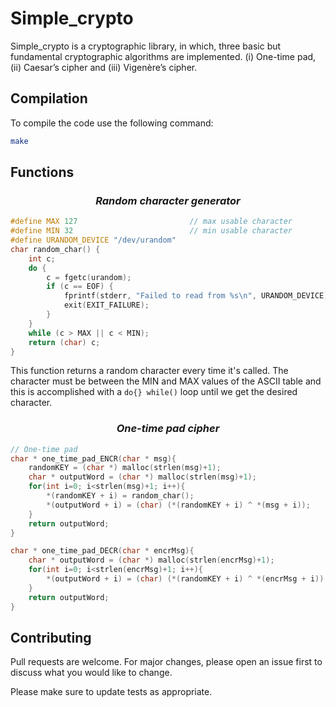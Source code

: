 # Simple_crypto

Simple_crypto is a cryptographic library, in which, three basic but fundamental cryptographic algorithms are implemented.  (i) One-time pad, (ii) Caesar’s cipher and (iii) Vigenère’s cipher.

## Compilation

To compile the code use the following command:

```bash
make
```

## Functions
### <center>*Random character generator*</center>

```c
#define MAX 127                         // max usable character
#define MIN 32                          // min usable character
#define URANDOM_DEVICE "/dev/urandom"
char random_char() {
    int c;
    do {
        c = fgetc(urandom);
        if (c == EOF) {
            fprintf(stderr, "Failed to read from %s\n", URANDOM_DEVICE);
            exit(EXIT_FAILURE);
        }
    }
    while (c > MAX || c < MIN);
    return (char) c;
}
```
This function returns a random character every time it's called. The character must be between the MIN and MAX values of the ASCII table and this is accomplished with a ```do{} while()``` loop until we get the desired character.

### <center>*One-time pad cipher*</center>
```c
// One-time pad
char * one_time_pad_ENCR(char * msg){
    randomKEY = (char *) malloc(strlen(msg)+1);
    char * outputWord = (char *) malloc(strlen(msg)+1); 
    for(int i=0; i<strlen(msg)+1; i++){
        *(randomKEY + i) = random_char(); 
        *(outputWord + i) = (char) (*(randomKEY + i) ^ *(msg + i));
    }
    return outputWord;
}

char * one_time_pad_DECR(char * encrMsg){
    char * outputWord = (char *) malloc(strlen(encrMsg)+1); 
    for(int i=0; i<strlen(encrMsg)+1; i++){
        *(outputWord + i) = (char) (*(randomKEY + i) ^ *(encrMsg + i));
    }
    return outputWord;
}
```

## Contributing
Pull requests are welcome. For major changes, please open an issue first to discuss what you would like to change.

Please make sure to update tests as appropriate.
